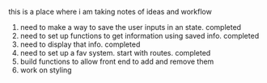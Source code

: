 this is a place where i am taking notes of ideas and workflow

1. need to make a way to save the user inputs in an state. completed
2. need to set up functions to get information using saved info. completed
3. need to display that info. completed
4. need to set up a fav system. start with routes. completed
5. build functions to allow front end to add and remove them
6. work on styling